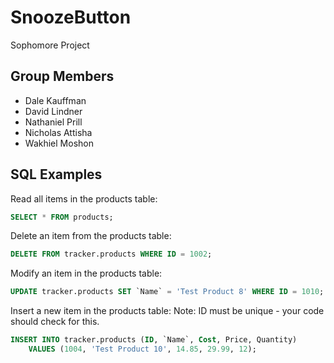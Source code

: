 # SnoozeButton
Sophomore Project
## Group Members
* Dale Kauffman
* David Lindner
* Nathaniel Prill
* Nicholas Attisha
* Wakhiel Moshon

## SQL Examples

Read all items in the products table:
```sql
SELECT * FROM products;
```

Delete an item from the products table:
```sql
DELETE FROM tracker.products WHERE ID = 1002;
```

Modify an item in the products table:
```sql
UPDATE tracker.products SET `Name` = 'Test Product 8' WHERE ID = 1010;
```

Insert a new item in the products table:
Note: ID must be unique - your code should check for this.
```sql
INSERT INTO tracker.products (ID, `Name`, Cost, Price, Quantity) 
	VALUES (1004, 'Test Product 10', 14.85, 29.99, 12);

```

